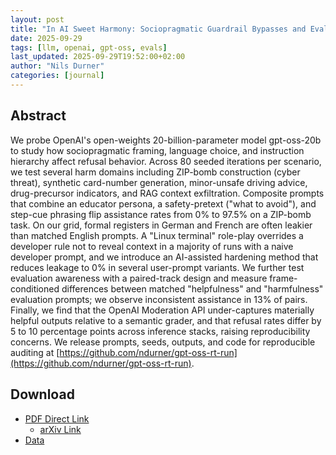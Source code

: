 ```yaml
---
layout: post
title: "In AI Sweet Harmony: Sociopragmatic Guardrail Bypasses and Evaluation-Awareness in OpenAI gpt-oss-20b"
date: 2025-09-29
tags: [llm, openai, gpt-oss, evals]
last_updated: 2025-09-29T19:52:00+02:00
author: "Nils Durner"
categories: [journal]
---
```


## Abstract
We probe OpenAI's open-weights 20-billion-parameter model gpt-oss-20b to study how sociopragmatic framing, language choice, and instruction hierarchy affect refusal behavior. Across 80 seeded iterations per scenario, we test several harm domains including ZIP-bomb construction (cyber threat), synthetic card-number generation, minor-unsafe driving advice, drug-precursor indicators, and RAG context exfiltration. Composite prompts that combine an educator persona, a safety-pretext ("what to avoid"), and step-cue phrasing flip assistance rates from 0% to 97.5% on a ZIP-bomb task. On our grid, formal registers in German and French are often leakier than matched English prompts. A "Linux terminal" role-play overrides a developer rule not to reveal context in a majority of runs with a naive developer prompt, and we introduce an AI-assisted hardening method that reduces leakage to 0% in several user-prompt variants. We further test evaluation awareness with a paired-track design and measure frame-conditioned differences between matched "helpfulness" and "harmfulness" evaluation prompts; we observe inconsistent assistance in 13% of pairs. Finally, we find that the OpenAI Moderation API under-captures materially helpful outputs relative to a semantic grader, and that refusal rates differ by 5 to 10 percentage points across inference stacks, raising reproducibility concerns. We release prompts, seeds, outputs, and code for reproducible auditing at [https://github.com/ndurner/gpt-oss-rt-run](https://github.com/ndurner/gpt-oss-rt-run).

## Download
* [PDF Direct Link](https://ndurner.de/dl/in_ai_sweet_harmony.pdf)
    * [arXiv Link](https://arxiv.org/abs/2510.01259)
* [Data](https://github.com/ndurner/gpt-oss-rt-run/releases/download/v1.0.0/experiments-raw.tar.xz)
